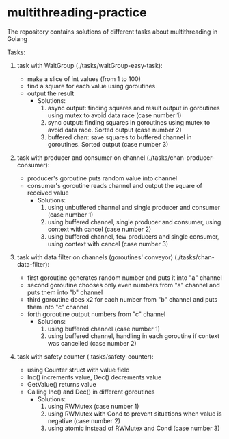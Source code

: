 # multithreading-practice
The repository contains solutions of different tasks about multithreading in Golang

Tasks:
1. task with WaitGroup (./tasks/waitGroup-easy-task):
   - make a slice of int values (from 1 to 100)
   - find a square for each value using goroutines
   - output the result
     - Solutions:
       1. async output: finding squares and result output in goroutines using mutex to avoid data race (case number 1)
       2. sync output: finding squares in goroutines using mutex to avoid data race. Sorted output (case number 2)
       3. buffered chan: save squares to buffered channel in goroutines. Sorted output (case number 3)

2. task with producer and consumer on channel (./tasks/chan-producer-consumer):
   - producer's goroutine puts random value into channel
   - consumer's goroutine reads channel and output the square of received value
     - Solutions:
       1. using unbuffered channel and single producer and consumer (case number 1)
       2. using buffered channel, single producer and consumer, using context with cancel (case number 2)
       3. using buffered channel, few producers and single consumer, using context with cancel (case number 3)

3. task with data filter on channels (goroutines' conveyor) (./tasks/chan-data-filter):
   - first goroutine generates random number and puts it into "a" channel
   - second goroutine chooses only even numbers from "a" channel and puts them into "b" channel
   - third goroutine does x2 for each number from "b" channel and puts them into "c" channel
   - forth goroutine output numbers from "c" channel
     - Solutions:
       1. using buffered channel (case number 1)
       2. using buffered channel, handling in each goroutine if context was cancelled (case number 2)

4. task with safety counter (.tasks/safety-counter):
   - using Counter struct with value field
   - Inc() increments value, Dec() decrements value
   - GetValue() returns value
   - Calling Inc() and Dec() in different goroutines
      - Solutions:
        1. using RWMutex (case number 1)
        2. using RWMutex with Cond to prevent situations when value is negative (case number 2)
        3. using atomic instead of RWMutex and Cond (case number 3)
